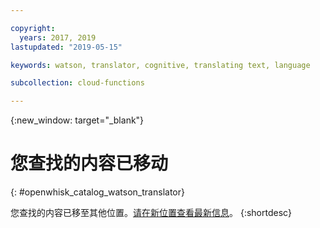 ```yaml
---

copyright:
  years: 2017, 2019
lastupdated: "2019-05-15"

keywords: watson, translator, cognitive, translating text, language

subcollection: cloud-functions

---
```


{:new_window: target="_blank"}
# 您查找的内容已移动
{: #openwhisk_catalog_watson_translator}

您查找的内容已移至其他位置。[请在新位置查看最新信息](/docs/openwhisk?topic=cloud-functions-pkg_translator)。
{:shortdesc}
